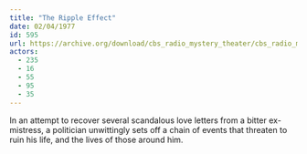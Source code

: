 ```yaml
---
title: "The Ripple Effect"
date: 02/04/1977
id: 595
url: https://archive.org/download/cbs_radio_mystery_theater/cbs_radio_mystery_theater-0551-0600.zip/cbs_radio_mystery_theater-0551-0600%2Fcbsrmt_0595_the_ripple_effect.mp3
actors:
  - 235
  - 16
  - 55
  - 95
  - 35
---
```

In an attempt to recover several scandalous love letters from a bitter ex-mistress, a politician unwittingly sets off a chain of events that threaten to ruin his life, and the lives of those around him.